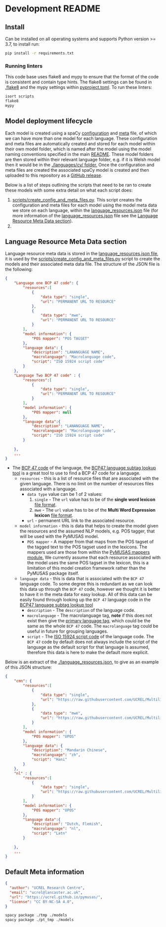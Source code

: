 # Development README

## Install

Can be installed on all operating systems and supports Python version >= 3.7, to install run:

``` bash
pip install -r requirements.txt
```

### Running linters

This code base uses flake8 and mypy to ensure that the format of the code is consistent and contain type hints. The flake8 settings can be found in [.flake8](./.flake8) and the mypy settings within [pyproject.toml](./pyproject.toml). To run these linters:

``` bash
isort scripts
flake8
mypy
```

## Model deployment lifecycle

Each model is created using a spaCy [configuration](https://spacy.io/api/data-formats#config) and [meta](https://spacy.io/api/data-formats#meta) file, of which we can have more than one model for each language. These configuration and meta files are automatically created and stored for each model within their own model folder, which is named after the model using the model naming conventions specified in the main [README](./README.md#model-naming-conventions). These model folders are then stored within their relevant language folder, e.g. if it is Welsh model then it would be in the [./languages/cy/ folder.](./languages/cy/) Once the configuration and meta files are created the associated spaCy model is created and then uploaded to this repository as a [GitHub release](https://github.com/UCREL/pymusas-models/releases).

Below is a list of steps outlining the scripts that need to be ran to create these models with some extra detail on what each script does:

1. [scripts/create_config_and_meta_files.py](./scripts/create_config_and_meta_files.py). This script creates the configuration and meta files for each model using the model meta data we store on each language, within the [language_resources.json](./language_resources.json) file (for more information of the [language_resources.json](./language_resources.json) file see the [Language Resource Meta Data section](#language-resource-meta-data-section)).
2. 


## Language Resource Meta Data section

Language resource meta data is stored in the [language_resources.json file](./language_resources.json), it is used by the [scripts/create_config_and_meta_files.py](./scripts/create_config_and_meta_files.py) script to create the models and their associated meta data file. The structure of the JSON file is the following:

``` JSON
{
    "Language one BCP 47 code": {
        "resources":[
            {
                "data type": "single", 
                "url": "PERMANENT URL TO RESOURCE"
            }, 
            {
                "data type": "mwe", 
                "url": "PERMANENT URL TO RESOURCE"
            }
        ],
        "model information": {
            "POS mapper": "POS TAGSET"
        },
        "language data": {
            "description": "LANANGUAGE NAME",
            "macrolanguage": "Macrolanguage code",
            "script": "ISO 15924 script code"
        }
    },
    "Language Two BCP 47 code" : {
        "resources":[
            {
                "data type": "single", 
                "url": "PERMANENT URL TO RESOURCE"
            }
        ],
        "model information": {
            "POS mapper": null
        },
        "language data":{
            "description": "LANANGUAGE NAME",
            "macrolanguage": "Macrolanguage code",
            "script": "ISO 15924 script code"
        }
        
    },
    ...
}
```

* The [BCP 47 code](https://www.w3.org/International/articles/language-tags/) of the language, the [BCP47 language subtag lookup tool](https://r12a.github.io/app-subtags/) is a great tool to use to find a BCP 47 code for a language.
  * `resources` - this is a list of resource files that are associated with the given language. There is no limit on the number of resources files associated with a language.
    * `data type` value can be 1 of 2 values:
      1. `single` - The `url` value has to be of the **single word lexicon** [file format](https://github.com/UCREL/Multilingual-USAS#single-word-lexicon-file-format).
      2. `mwe` - The `url` value has to be of the **Multi Word Expression lexicon** [file format](https://github.com/UCREL/Multilingual-USAS#multi-word-expression-mwe-lexicon-file-format).
    * `url` - permanent URL link to the associated resource.
  * `model information` - this is data that helps to create the model given the resources and the assumed NLP models, e.g. POS tagger, that will be used with the PyMUSAS model.
    * `POS mapper` - A mapper from that maps from the POS tagset of the tagged text to the POS tagset used in the lexicons. The mappers used are those from within the [PyMUSAS mappers module.](https://ucrel.github.io/pymusas/api/pos_mapper) We currently assume that each resource associated with the model uses the same POS tagset in the lexicon, this is a limitation of this model creation framework rather than the PyMUSAS package itself.
  * `language data` - this is data that is associated with the `BCP 47` language code. To some degree this is redundant as we can look this data up through the `BCP 47` code, however we thought it is better to have it in the meta data for easy lookup. All of this data can be easily found through looking up the `BCP 47` language code in the [BCP47 language subtag lookup tool](https://r12a.github.io/app-subtags/)
    * `description` - The `description` of the language code.
    * `macrolanguage` - The macrolanguage tag, **note** if this does not exist then give the [primary language tag](https://www.w3.org/International/articles/language-tags/#language), which could be the same as the whole `BCP 47` code. The `macrolanguage` tag could be useful in future for grouping languages.
    * `script` - The [ISO 15924 script code](https://www.w3.org/International/articles/language-tags/#script) of the language code. The `BCP 47` code by default does not always include the script of the language as the default script for that language is assumed, therefore this data is here to make the default more explicit.

Below is an extract of the [./language_resources.json](./language_resources.json), to give as an example of this JSON structure:

``` JSON
{
    "cmn": {
        "resources":[
            {
                "data type": "single", 
                "url": "https://raw.githubusercontent.com/UCREL/Multilingual-USAS/69477221c3feaf8ab2c2033abf430e5c4ae1d5ce/Chinese/semantic_lexicon_chi.tsv"
            }, 
            {
                "data type": "mwe", 
                "url": "https://raw.githubusercontent.com/UCREL/Multilingual-USAS/69477221c3feaf8ab2c2033abf430e5c4ae1d5ce/Chinese/mwe-chi.tsv"
            }
        ],
        "model information": {
            "POS mapper": "UPOS"
        },
        "language data": {
            "description": "Mandarin Chinese",
            "macrolanguage": "zh",
            "script": "Hani"
        }
    },
    "nl" : {
        "resources":[
            {
                "data type": "single", 
                "url": "https://raw.githubusercontent.com/UCREL/Multilingual-USAS/69477221c3feaf8ab2c2033abf430e5c4ae1d5ce/Dutch/semantic_lexicon_dut.tsv"
            }
        ],
        "model information": {
            "POS mapper": "UPOS"
        },
        "language data":{
            "description": "Dutch, Flemish",
            "macrolanguage": "nl",
            "script": "Latn"
        }
        
    },
    ...
}
```

## Default Meta information

``` json
{
  "author": "UCREL Research Centre",
  "email": "ucrel@lancaster.ac.uk",
  "url": "https://ucrel.github.io/pymusas/",
  "license": "CC BY-NC-SA 4.0",
}
```

``` bash
spacy package ./tmp ./models
spacy package ./pt_tmp ./models
```